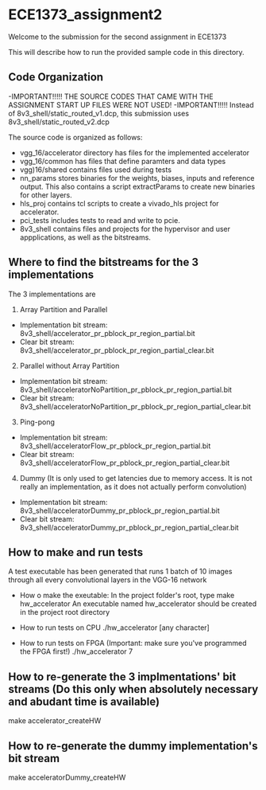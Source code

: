 # ECE1373_assignment2

Welcome to the submission for the second assignment in ECE1373

This will describe how to run the provided sample code in this directory. 

## Code Organization
-IMPORTANT!!!!! THE SOURCE CODES THAT CAME WITH THE ASSIGNMENT START UP FILES WERE NOT USED!
-IMPORTANT!!!!! Instead of 8v3_shell/static_routed_v1.dcp, this submission uses 8v3_shell/static_routed_v2.dcp

The source code is organized as follows:
- vgg_16/accelerator directory has files for the implemented accelerator
- vgg_16/common has files that define paramters and data types
- vgg)16/shared contains files used during tests
- nn_params stores binaries for the weights, biases, inputs and reference output. This also contains a script extractParams to create new binaries for other layers. 
- hls_proj contains tcl scripts to create a vivado_hls project for accelerator.
- pci_tests includes tests to read and write to pcie.
- 8v3_shell contains files and projects for the hypervisor and user appplications, as well as the bitstreams.

## Where to find the bitstreams for the 3 implementations
The 3 implementations are 
1) Array Partition and Parallel
- Implementation bit stream: 8v3_shell/accelerator_pr_pblock_pr_region_partial.bit
- Clear bit stream: 8v3_shell/accelerator_pr_pblock_pr_region_partial_clear.bit

2) Parallel without Array Partition
- Implementation bit stream: 8v3_shell/acceleratorNoPartition_pr_pblock_pr_region_partial.bit
- Clear bit stream: 8v3_shell/acceleratorNoPartition_pr_pblock_pr_region_partial_clear.bit

3) Ping-pong
- Implementation bit stream: 8v3_shell/acceleratorFlow_pr_pblock_pr_region_partial.bit
- Clear bit stream: 8v3_shell/acceleratorFlow_pr_pblock_pr_region_partial_clear.bit

4) Dummy (It is only used to get latencies due to memory access. It is not really an implementation, as it does not actually perform convolution)
- Implementation bit stream: 8v3_shell/acceleratorDummy_pr_pblock_pr_region_partial.bit
- Clear bit stream: 8v3_shell/acceleratorDummy_pr_pblock_pr_region_partial_clear.bit


## How to make and run tests
A test executable has been generated that runs 1 batch of 10 images through all every convolutional layers in the VGG-16 network
- How o make the exeutable: In the project folder's root, type 
make hw_accelerator
An executable named hw_accelerator should be created in the project root directory

- How to run tests on CPU
./hw_accelerator [any character]

- How to run tests on FPGA (Important: make sure you've programmed the FPGA first!)
./hw_accelerator 7


## How to re-generate the 3 implmentations' bit streams (Do this only when absolutely necessary and abudant time is available)
make accelerator_createHW

## How to re-generate the dummy implementation's bit stream
make acceleratorDummy_createHW

